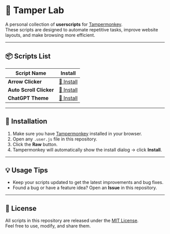 # 🐒 Tamper Lab

A personal collection of **userscripts** for [Tampermonkey](https://www.tampermonkey.net/).  
These scripts are designed to automate repetitive tasks, improve website layouts, and make browsing more efficient.

---

## 📦 Scripts List

| Script Name             | Install                                                                                  |
| ----------------------- | ---------------------------------------------------------------------------------------- |
| **Arrow Clicker**       | [🔗 Install](https://github.com/Ryas-Yusenda/tamper-kit/raw/main/arrow-clicker)          |
| **Auto Scroll Clicker** | [🔗 Install](https://github.com/Ryas-Yusenda/tamper-kit/raw/main/auto-scroll-clicker)    |
| **ChatGPT Theme**       | [🔗 Install](https://github.com/Ryas-Yusenda/tamper-kit/raw/main/chat-gpt-theme.user.js) |

---

## 🚀 Installation

1. Make sure you have [Tampermonkey](https://www.tampermonkey.net/) installed in your browser.
2. Open any `.user.js` file in this repository.
3. Click the **Raw** button.
4. Tampermonkey will automatically show the install dialog → click **Install**.

---

## 💡 Usage Tips

- Keep your scripts updated to get the latest improvements and bug fixes.
- Found a bug or have a feature idea? Open an **Issue** in this repository.

---

## 📜 License

All scripts in this repository are released under the [MIT License](LICENSE).  
Feel free to use, modify, and share them.
